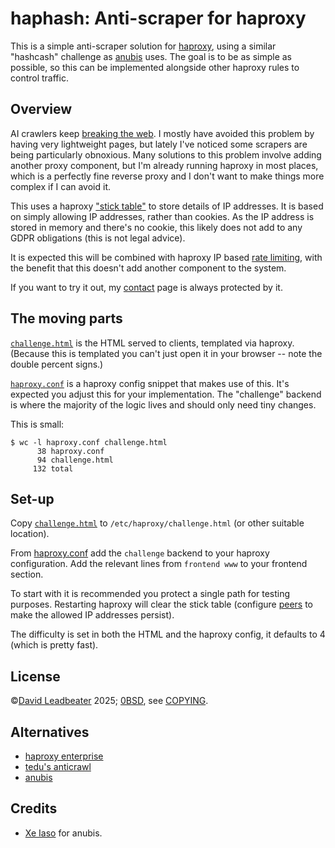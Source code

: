 # haphash: Anti-scraper for haproxy

This is a simple anti-scraper solution for [haproxy](https://www.haproxy.org),
using a similar "hashcash" challenge as
[anubis](https://xeiaso.net/blog/2025/anubis/) uses. The goal is to be as
simple as possible, so this can be implemented alongside other haproxy rules to
control traffic.

## Overview

AI crawlers keep [breaking the
web](https://thelibre.news/foss-infrastructure-is-under-attack-by-ai-companies/).
I mostly have avoided this problem by having very lightweight pages, but lately
I've noticed some scrapers are being particularly obnoxious. Many solutions to
this problem involve adding another proxy component, but I'm already running
haproxy in most places, which is a perfectly fine reverse proxy and I don't
want to make things more complex if I can avoid it.

This uses a haproxy ["stick
table"](https://www.haproxy.com/blog/introduction-to-haproxy-stick-tables) to
store details of IP addresses. It is based on simply allowing IP addresses,
rather than cookies. As the IP address is stored in memory and there's no
cookie, this likely does not add to any GDPR obligations (this is not legal
advice).

It is expected this will be combined with haproxy IP based [rate
limiting](https://www.haproxy.com/blog/four-examples-of-haproxy-rate-limiting),
with the benefit that this doesn't add another component to the system.

If you want to try it out, my [contact](https://dgl.cx/contact) page is always
protected by it.

## The moving parts

[`challenge.html`](challenge.html) is the HTML served to clients, templated via
haproxy. (Because this is templated you can't just open it in your browser --
note the double percent signs.)

[`haproxy.conf`](haproxy.conf) is a haproxy config snippet that makes use of
this. It's expected you adjust this for your implementation. The "challenge"
backend is where the majority of the logic lives and should only need tiny
changes.

This is small:

```console
$ wc -l haproxy.conf challenge.html
      38 haproxy.conf
      94 challenge.html
     132 total
```

## Set-up

Copy [`challenge.html`](challenge.html) to `/etc/haproxy/challenge.html` (or
other suitable location).

From [haproxy.conf](haproxy.conf) add the `challenge` backend to your haproxy
configuration. Add the relevant lines from `frontend www` to your frontend
section.

To start with it is recommended you protect a single path for testing purposes.
Restarting haproxy will clear the stick table (configure
[peers](https://www.haproxy.com/documentation/haproxy-configuration-tutorials/proxying-essentials/custom-rules/stick-tables/#synchronize-stick-tables-across-peers)
to make the allowed IP addresses persist).

The difficulty is set in both the HTML and the haproxy config, it defaults to 4
(which is pretty fast).

## License

©[David Leadbeater](https://🖐.st) 2025; [0BSD](https://dgl.cx/0bsd), see
[COPYING](COPYING).

## Alternatives

* [haproxy enterprise](https://www.haproxy.com/documentation/haproxy-configuration-tutorials/security/enterprise-features/)
* [tedu's anticrawl](https://flak.tedunangst.com/post/anticrawl)
* [anubis](https://anubis.techaro.lol/)

## Credits

* [Xe Iaso](https://xeiaso.net/) for anubis.

